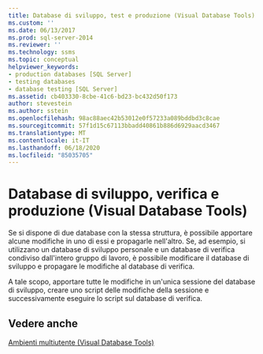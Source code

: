 ```yaml
---
title: Database di sviluppo, test e produzione (Visual Database Tools) | Microsoft Docs
ms.custom: ''
ms.date: 06/13/2017
ms.prod: sql-server-2014
ms.reviewer: ''
ms.technology: ssms
ms.topic: conceptual
helpviewer_keywords:
- production databases [SQL Server]
- testing databases
- database testing [SQL Server]
ms.assetid: cb403330-8cbe-41c6-bd23-bc432d50f173
author: stevestein
ms.author: sstein
ms.openlocfilehash: 98ac88aec42b53012e0f57233a089bddbd3c8cae
ms.sourcegitcommit: 57f1d15c67113bbadd40861b886d6929aacd3467
ms.translationtype: MT
ms.contentlocale: it-IT
ms.lasthandoff: 06/18/2020
ms.locfileid: "85035705"
---
```

# <a name="development-test-and-production-databases-visual-database-tools"></a>Database di sviluppo, verifica e produzione (Visual Database Tools)
  Se si dispone di due database con la stessa struttura, è possibile apportare alcune modifiche in uno di essi e propagarle nell'altro. Se, ad esempio, si utilizzano un database di sviluppo personale e un database di verifica condiviso dall'intero gruppo di lavoro, è possibile modificare il database di sviluppo e propagare le modifiche al database di verifica.  
  
 A tale scopo, apportare tutte le modifiche in un'unica sessione del database di sviluppo, creare uno script delle modifiche della sessione e successivamente eseguire lo script sul database di verifica.  
  
## <a name="see-also"></a>Vedere anche  
 [Ambienti multiutente &#40;Visual Database Tools&#41;](visual-database-tools.md)  
  
  

